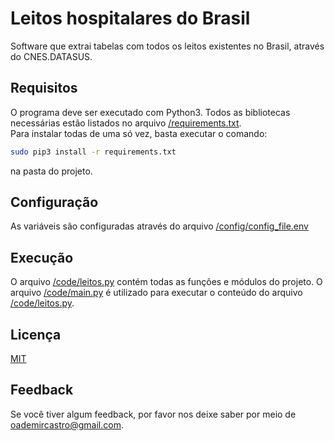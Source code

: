 
# Leitos hospitalares do Brasil
Software que extrai tabelas com todos os leitos existentes no Brasil, através do CNES.DATASUS.


## Requisitos
O programa deve ser executado com Python3. Todos as bibliotecas necessárias estão listados no arquivo [/requirements.txt]().  
Para instalar todas de uma só vez, basta executar o comando:
```bash
sudo pip3 install -r requirements.txt
```
na pasta do projeto.
## Configuração
As variáveis são configuradas através
do arquivo [/config/config_file.env]()
## Execução
O arquivo [/code/leitos.py]() contém todas as funções e módulos do projeto.
O arquivo [/code/main.py]() é utilizado para executar o conteúdo do arquivo 
[/code/leitos.py]().
## Licença

[MIT](https://choosealicense.com/licenses/mit/)


## Feedback

Se você tiver algum feedback, por favor nos deixe saber por meio de oademircastro@gmail.com.

